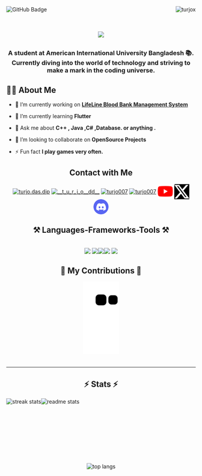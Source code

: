 <div style="display: flex; justify-content: space-between; align-items: center; width: 100%;">
    <img src="https://img.shields.io/github/followers/tuRjoX?label=Followers&style=social" alt="GitHub Badge" />
    <img align="right" src="https://komarev.com/ghpvc/?username=turjox&label=Profile%20views&color=0e75b6&style=flat" alt="turjox" />
</div>

<h1 align="center">
    <img src="https://readme-typing-svg.herokuapp.com/?font=Righteous&size=35&center=true&vCenter=true&width=500&height=70&duration=4000&lines=Hi+There!+👋;+I'm+Turjo+Das+Dip+!;" />
</h1>

<h3 align="center">A student at American International University Bangladesh 📚. Currently diving into the world of technology and striving to make a mark in the coding universe.
</h3>

<div align="Left">
    
## 🙋‍♂️ About Me
- 🔭 I’m currently working on **[LifeLine Blood Bank Management System](https://github.com/tuRjoX/LifeLine-Blood-Bank)**

- 🌱 I’m currently learning **Flutter**

- 💬 Ask me about **C++ , Java ,C# ,Database. or anything .**

- 👯 I’m looking to collaborate on **OpenSource Projects**

- ⚡ Fun fact **I play games very often.**
 </div>

<h2 align="center">Contact with Me</h2>
<p align="center">
<a href="https://fb.com/turjo.das.dip" target="blank"><img align="center" src="https://raw.githubusercontent.com/rahuldkjain/github-profile-readme-generator/master/src/images/icons/Social/facebook.svg" alt="turjo.das.dip" height="40" width="40" /></a>
<a href="https://www.instagram.com/turjo0ntop/" target="blank"><img align="center" src="https://raw.githubusercontent.com/rahuldkjain/github-profile-readme-generator/master/src/images/icons/Social/instagram.svg" alt="__t_u_r_j_o__dd__" height="40" width="40" /></a>
<a href="https://www.hackerrank.com/turjo007" target="blank"><img align="center" src="https://raw.githubusercontent.com/rahuldkjain/github-profile-readme-generator/master/src/images/icons/Social/hackerrank.svg" alt="turjo007" height="40" width="40" /></a>
<a href="https://www.linkedin.com/in/turjo-das-dip/" target="blank"><img align="center" src="https://upload.wikimedia.org/wikipedia/commons/thumb/8/81/LinkedIn_icon.svg/2048px-LinkedIn_icon.svg.png" alt="turjo007" height="40" width="40" /></a>
<a href="https://www.youtube.com/@turjo01" target="blank"><img align="center" src="https://github.com/CLorant/readme-social-icons/blob/main/large/filled/youtube.svg" alt="turjo007" height="40" width="40" /></a>
<a href="https://x.com/TuRj0X" target="blank"><img align="center" src="https://github.com/CLorant/readme-social-icons/blob/main/large/filled/twitter-x.svg" alt="turjo007" height="40" width="40" /></a>
<a href="https://discord.gg/UMwMm5D7Yy"><img align="center" src="https://github.com/CLorant/readme-social-icons/blob/main/large/filled/discord.svg" alt="turjo007" height="40" width="40" /></a>
</p>
<h2 align="center">⚒️ Languages-Frameworks-Tools ⚒️</h2>
<br/>
<div align="center">
    <img src="https://skillicons.dev/icons?i=cpp,java,cs,dotnet,dart,flutter" /> <img src="https://img.icons8.com/?size=50&id=39913&format=png&color=000000"/><img src="https://img.icons8.com/?size=50&id=laYYF3dV0Iew&format=png&color=000000"/><img src="https://skillicons.dev/icons?i=mysql,mongodb" />
    <img src="https://skillicons.dev/icons?i=vscode,visualstudio,idea,eclipse,androidstudio,github,git,sublime,discord" /><br>
</div>
<div align="center">
  <h2>🐍 My Contributions 🐍</h2>
  <img alt="snake eating my contributions" src="https://github.com/tuRjoX/tuRjoX/blob/gh-pages/github-contribution-grid-snake.svg" />
  <br/>
</div>
<br/>
<hr/>

<h2 align="center">⚡ Stats ⚡</h2>
<div align=center>
<div style="display: flex; align-items: center;">
  <img height="170" src="https://github-readme-streak-stats-salesp07.vercel.app/?user=tuRjoX&count_private=true&theme=react&border_radius=10" alt="streak stats"/>
  <img height="170" src="https://github-readme-stats-salesp07.vercel.app/api?username=tuRjoX&count_private=true&show_icons=true&theme=react&rank_icon=github&border_radius=10" alt="readme stats" />
</div>
<img width=325 align="center" src="https://github-readme-stats-salesp07.vercel.app/api/top-langs/?username=tuRjoX&hide=HTML&langs_count=8&layout=compact&theme=react&border_radius=10&size_weight=0.5&count_weight=0.5&exclude_repo=github-readme-stats" alt="top langs" />
</div>
